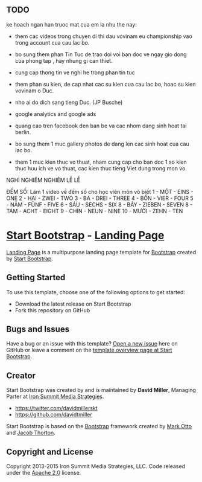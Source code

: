 ## TODO

ke hoach ngan han truoc mat cua em la nhu the nay: 
- them cac videos trong chuyen di thi dau vovinam eu championship vao trong account cua cau lac bo.
- bo sung them phan Tin Tuc de trao doi voi ban doc ve ngay gio dong cua phong tap , hay nhung gi can thiet.
- cung cap thong tin ve nghi he trong phan tin tuc  
- them phan su kien, de cap nhat cac su kien cua cau lac bo, hoac su kien vovinam o Duc. 
- nho ai do dich sang tieng Duc. (JP Busche)

- google analytics and google ads 
- quang cao tren facebook den ban be va cac nhom dang sinh hoat tai berlin. 

- bo sung them 1 muc gallery photos de dang len cac sinh hoat cua cau lac bo.
 
- them 1 muc kien thuc vo thuat, nham cung cap cho ban doc 1 so kien thuc huu ich ve vo thuat, cac kien thuc tieng Viet dung trong mon vo. 

NGHỈ 
NGHIÊM 
NGHIÊM LỄ
LỄ

ĐẾM SỐ:
Làm 1 video về đếm số cho học viên môn võ biết 
1 - MỘT - EINS - ONE
2 - HAI - ZWEI - TWO
3 - BA - DREI  - THREE
4 - BỐN - VIER - FOUR
5 - NĂM - FÜNF - FIVE 
6 - SÁU - SECHS - SIX
8 - BẢY - ZIEBEN - SEVEN
8 - TÁM - ACHT - EIGHT 
9 - CHÍN - NEUN - NINE
10 - MƯỜI - ZEHN - TEN





# [Start Bootstrap](http://startbootstrap.com/) - [Landing Page](http://startbootstrap.com/template-overviews/landing-page/)

[Landing Page](http://startbootstrap.com/template-overviews/landing-page/) is a multipurpose landing page template for [Bootstrap](http://getbootstrap.com/) created by [Start Bootstrap](http://startbootstrap.com/).

## Getting Started

To use this template, choose one of the following options to get started:
* Download the latest release on Start Bootstrap
* Fork this repository on GitHub

## Bugs and Issues

Have a bug or an issue with this template? [Open a new issue](https://github.com/IronSummitMedia/startbootstrap-landing-page/issues) here on GitHub or leave a comment on the [template overview page at Start Bootstrap](http://startbootstrap.com/template-overviews/landing-page/).

## Creator

Start Bootstrap was created by and is maintained by **David Miller**, Managing Parter at [Iron Summit Media Strategies](http://www.ironsummitmedia.com/).

* https://twitter.com/davidmillerskt
* https://github.com/davidtmiller

Start Bootstrap is based on the [Bootstrap](http://getbootstrap.com/) framework created by [Mark Otto](https://twitter.com/mdo) and [Jacob Thorton](https://twitter.com/fat).

## Copyright and License

Copyright 2013-2015 Iron Summit Media Strategies, LLC. Code released under the [Apache 2.0](https://github.com/IronSummitMedia/startbootstrap-landing-page/blob/gh-pages/LICENSE) license.